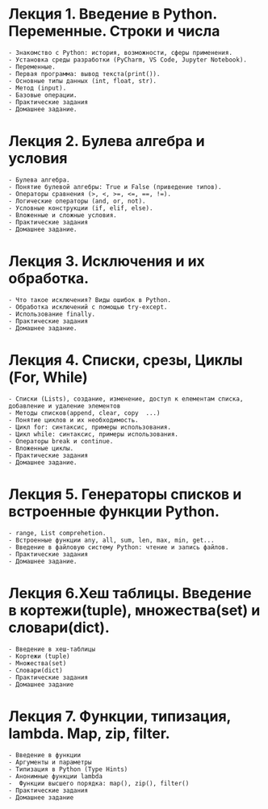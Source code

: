 # Лекция 1. Введение в Python. Переменные. Строки и числа
    - Знакомство с Python: история, возможности, сферы применения.
    - Установка среды разработки (PyCharm, VS Code, Jupyter Notebook).
    - Переменные.
    - Первая программа: вывод текста(print()).
    - Основные типы данных (int, float, str).
    - Метод (input).
    - Базовые операции.
    - Практические задания
    - Домашнее задание.

# Лекция 2. Булева алгебра и условия
    - Булева алгебра.
    - Понятие булевой алгебры: True и False (приведение типов).
    - Операторы сравнения (>, <, >=, <=, ==, !=).
    - Логические операторы (and, or, not).
    - Условные конструкции (if, elif, else).
    - Вложенные и сложные условия.
    - Практические задания
    - Домашнее задание.

# Лекция 3. Исключения и их обработка.
    - Что такое исключения? Виды ошибок в Python.
    - Обработка исключений с помощью try-except.
    - Использование finally.
    - Практические задания
    - Домашнее задание.

# Лекция 4. Списки, срезы, Циклы (For, While)
    - Списки (Lists), создание, изменение, доступ к елементам списка, добавление и удаление элементов
    - Mетоды списков(append, clear, copy  ...)
    - Понятие циклов и их необходимость.
    - Цикл for: синтаксис, примеры использования.
    - Цикл while: синтаксис, примеры использования.
    - Операторы break и continue.
    - Вложенные циклы.
    - Практические задания
    - Домашнее задание.

# Лекция 5. Генераторы списков и встроенные функции Python. 
    - range, List comprehetion.
    - Встроенные функции any, all, sum, len, max, min, get...
    - Введение в файловую систему Python: чтение и запись файлов.
    - Практические задания
    - Домашнее задание.

# Лекция 6.Хеш таблицы. Введение в кортежи(tuple), множества(set) и словари(dict).
    - Введение в хеш-таблицы
    - Кортежи (tuple)
    - Множества(set)
    - Словари(dict)
    - Практические задания
    - Домашнее задание

# Лекция 7. Функции, типизация, lambda. Map, zip, filter.
    - Введение в функции
    - Аргументы и параметры
    - Типизация в Python (Type Hints)
    - Анонимные функции lambda
    -  Функции высшего порядка: map(), zip(), filter()
    - Практические задания
    - Домашнее задание
